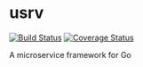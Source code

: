 # usrv
[![Build Status](https://travis-ci.org/achilleasa/usrv.svg?branch=master)](https://travis-ci.org/achilleasa/usrv)
[![Coverage Status](https://coveralls.io/repos/github/achilleasa/usrv/badge.svg)](https://coveralls.io/github/achilleasa/usrv)

A microservice framework for Go
